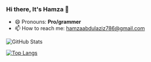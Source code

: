 ### Hi there, It's Hamza 👋

<!--
**hamzaazizofficial/hamzaazizofficial** is a ✨ _special_ ✨ repository because its `README.md` (this file) appears on your GitHub profile.

Here are some ideas to get you started:

- 🔭 I’m currently working on ...
- 🌱 I’m currently learning ...
- 👯 I’m looking to collaborate on ...
- 🤔 I’m looking for help with ...
- 💬 Ask me about ...
- 📫 How to reach me: ...
- 😄 Pronouns: ...
- ⚡ Fun fact: ...
-->
- 😄 Pronouns: **Pro/grammer**
- 📫 How to reach me: hamzaabdulaziz786@gmail.com

![GitHub Stats](https://github-readme-stats.vercel.app/api?username=hamzaazizofficial&theme=radical)
<!-- ![Hamza's GitHub stats](https://github-readme-stats.vercel.app/api?username=hamzaazizofficial&show_icons=true&theme=dracula) -->



[![Top Langs](https://github-readme-stats.vercel.app/api/top-langs/?username=hamzaazizofficial&theme=radical&layout=compact)](https://github.com/anuraghazra/github-readme-stats)

